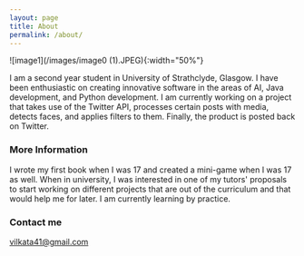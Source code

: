 ```yaml
---
layout: page
title: About
permalink: /about/
---
```


![image1](/images/image0 (1).JPEG){:width="50%"}

I am a second year student in University of Strathclyde, Glasgow. I have been enthusiastic on creating innovative software in the areas of AI, Java development, and Python development.
I am currently working on a project that takes use of the Twitter API, processes certain posts with media, detects faces, and applies filters to them. Finally, the product is posted back on Twitter.

### More Information

I wrote my first book when I was 17 and created a mini-game when I was 17 as well. When in university, I was interested in one of my tutors' proposals to start working on different projects that are out of the curriculum and that would help me for later.
I am currently learning by practice.

### Contact me

[vilkata41@gmail.com](mailto:vilkata41@gmail.com)
